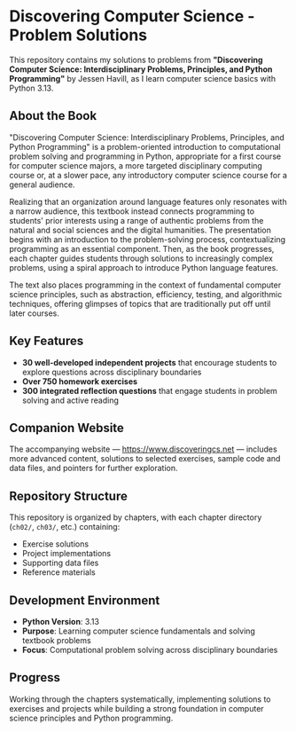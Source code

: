 # Discovering Computer Science - Problem Solutions

This repository contains my solutions to problems from **"Discovering Computer Science: Interdisciplinary Problems, Principles, and Python Programming"** by Jessen Havill, as I learn computer science basics with Python 3.13.

## About the Book

"Discovering Computer Science: Interdisciplinary Problems, Principles, and Python Programming" is a problem-oriented introduction to computational problem solving and programming in Python, appropriate for a first course for computer science majors, a more targeted disciplinary computing course or, at a slower pace, any introductory computer science course for a general audience.

Realizing that an organization around language features only resonates with a narrow audience, this textbook instead connects programming to students' prior interests using a range of authentic problems from the natural and social sciences and the digital humanities. The presentation begins with an introduction to the problem-solving process, contextualizing programming as an essential component. Then, as the book progresses, each chapter guides students through solutions to increasingly complex problems, using a spiral approach to introduce Python language features.

The text also places programming in the context of fundamental computer science principles, such as abstraction, efficiency, testing, and algorithmic techniques, offering glimpses of topics that are traditionally put off until later courses.

## Key Features

- **30 well-developed independent projects** that encourage students to explore questions across disciplinary boundaries
- **Over 750 homework exercises** 
- **300 integrated reflection questions** that engage students in problem solving and active reading

## Companion Website

The accompanying website — https://www.discoveringcs.net — includes more advanced content, solutions to selected exercises, sample code and data files, and pointers for further exploration.

## Repository Structure

This repository is organized by chapters, with each chapter directory (`ch02/`, `ch03/`, etc.) containing:
- Exercise solutions
- Project implementations
- Supporting data files
- Reference materials

## Development Environment

- **Python Version**: 3.13
- **Purpose**: Learning computer science fundamentals and solving textbook problems
- **Focus**: Computational problem solving across disciplinary boundaries

## Progress

Working through the chapters systematically, implementing solutions to exercises and projects while building a strong foundation in computer science principles and Python programming.

